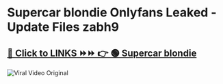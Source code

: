 
 # Supercar blondie Onlyfans Leaked - Update Files zabh9

## <h2><a href="https://clipsfans.com/Supercar_blondie&ref=git">🔗 Click to LINKS ⏩⏩ 👉 🟢 Supercar blondie </a></h2>

<a href="https://clipsfans.com/Supercar_blondie&ref=git" rel="nofollow" data-target="animated-image.originalLink"><img src="https://i.ibb.co.com/xMMVF88/686577567.gif" alt="Viral Video Original" style="max-width: 100%; display: inline-block;" data-target="animated-image.originalImage"></a>

